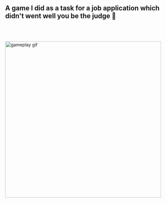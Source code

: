 ## A game I did as a task for a job application which didn't went well you be the judge :rofl:

<br>
<br>
<br>

<img src="https://github.com/Enzzza/unity-game/blob/main/media/gameplay.gif?raw=true" alt="gameplay gif" title="gameplay gif" width="500"/>
